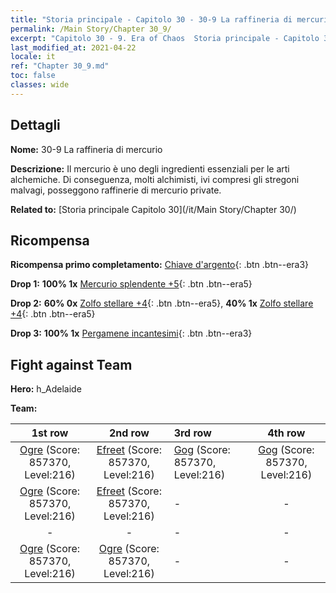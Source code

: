 ```yaml
---
title: "Storia principale - Capitolo 30 - 30-9 La raffineria di mercurio"
permalink: /Main Story/Chapter 30_9/
excerpt: "Capitolo 30 - 9. Era of Chaos  Storia principale - Capitolo 30_9. 30-9 La raffineria di mercurio"
last_modified_at: 2021-04-22
locale: it
ref: "Chapter 30_9.md"
toc: false
classes: wide
---
```


## Dettagli

 **Nome:** 30-9 La raffineria di mercurio

 **Descrizione:** Il mercurio è uno degli ingredienti essenziali per le arti alchemiche. Di conseguenza, molti alchimisti, ivi compresi gli stregoni malvagi, posseggono raffinerie di mercurio private.

 **Related to:** [Storia principale Capitolo 30](/it/Main Story/Chapter 30/)

## Ricompensa

 **Ricompensa primo completamento:** [Chiave d'argento](/ItemsIT/con_693/){: .btn .btn--era3}

 **Drop 1:** **100% 1x** [Mercurio splendente +5](/ItemsIT/mat_98/){: .btn .btn--era5}

 **Drop 2:** **60% 0x** [Zolfo stellare +4](/ItemsIT/mat_92/){: .btn .btn--era5}, **40% 1x** [Zolfo stellare +4](/ItemsIT/mat_92/){: .btn .btn--era5}

 **Drop 3:** **100% 1x** [Pergamene incantesimi](/ItemsIT/con_694/){: .btn .btn--era3}


## Fight against Team
 **Hero:** h_Adelaide

 **Team:**


  | 1st row | 2nd row | 3rd row | 4th row |
  |:----:|:----:|:----|:----:|
  | [Ogre](/it/units/Ogre/) (Score: 857370, Level:216)  | [Efreet](/it/units/Efreeti/) (Score: 857370, Level:216)  | [Gog](/it/units/Gog/) (Score: 857370, Level:216)  | [Gog](/it/units/Gog/) (Score: 857370, Level:216)  |
  | [Ogre](/it/units/Ogre/) (Score: 857370, Level:216)  | [Efreet](/it/units/Efreeti/) (Score: 857370, Level:216)  | - | - |
  | - | - | - | - |
  | [Ogre](/it/units/Ogre/) (Score: 857370, Level:216)  | [Ogre](/it/units/Ogre/) (Score: 857370, Level:216)  | - | - |


